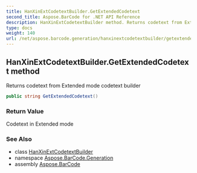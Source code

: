 ```yaml
---
title: HanXinExtCodetextBuilder.GetExtendedCodetext
second_title: Aspose.BarCode for .NET API Reference
description: HanXinExtCodetextBuilder method. Returns codetext from Extended mode codetext builder
type: docs
weight: 140
url: /net/aspose.barcode.generation/hanxinextcodetextbuilder/getextendedcodetext/
---
```

## HanXinExtCodetextBuilder.GetExtendedCodetext method

Returns codetext from Extended mode codetext builder

```csharp
public string GetExtendedCodetext()
```

### Return Value

Codetext in Extended mode

### See Also

* class [HanXinExtCodetextBuilder](../)
* namespace [Aspose.BarCode.Generation](../../../aspose.barcode.generation/)
* assembly [Aspose.BarCode](../../../)


